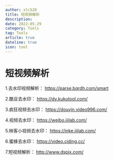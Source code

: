 ```yaml
---
author: xlc520
title: 短视频解析
description: 
date: 2022-05-29
category: Tools
tag: Tools
article: true
dateline: true
icon: tool
---
```


# 短视频解析

1.去水印视频解析： https://parse.bqrdh.com/smart

2.酷豆去水印： https://dy.kukutool.com/

3.疯狂视频去水印： https://douyin.video996.com/

4.视频去水印： https://weibo.iiilab.com/

5.映客小视频去水印： https://inke.iiilab.com/

6.蜜蜂去水印： https://video.ciding.cc/

7.短视频解析： http://www.dspjx.com/